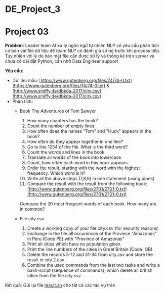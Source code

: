 # DE_Project_3

# Project 03

**Problem**: Leader team AI xử lý ngôn ngữ tự nhiên NLP có yêu cầu phân tích cơ bản vài file dữ liệu để team NLP có đánh giá sơ bộ trước khi process tiếp. Tuy nhiên với lý do bảo mật file cần được xử lý và thống kê trên server và chưa có cài đặt Python, cần nhờ Data Engineer support

**Yêu cầu**:

- Dữ liệu mẫu: [https://www.gutenberg.org/files/74/74-0.txt](https://www.gutenberg.org/files/74/74-0.txt) & [http://www.smiffy.de/dbkda-2017/city.csv](http://www.smiffy.de/dbkda-2017/city.csv)
- Phân tích:
    - Book The Adventures of Tom Sawyer
        1. How many chapters has the book?
        2. Count the number of empty lines
        3. How often does the names "Tom" and "Huck" appears in the book?
        4. How often do they appear together in one line?
        5. Go to line 1234 of the file. What is the third word?
        6. Count the words and lines in the book
        7. Translate all words of the book into lowercase
        8. Count, how often each word in this book appears
        9. Order the result, starting with the word with the highest frequency. Which word is it?
        10. Write all the above steps (7,8,9) in one statement (using pipes)
        11. Compare the result with the result from the following book: [http://www.gutenberg.org/files/2701/2701-0.txt](http://www.gutenberg.org/files/2701/2701-0.txt) 
        
        Compare the 20 most frequent words of each book. How many are in common?
        
    - File city.csv
        1. Create a working copy of your file city.csv (for security reasons)
        2. Exchange in the file all occurences of the Province "Amazonas" in Peru (Code PE)
        with "Province of Amazonas"
        3. Print all cities which have no population given.
        4. Print the line numbers of the cities in Great Britain (Code: GB)
        5. Delete the records 5-12 and 31-34 from city.csv and store the result in city.2.csv
        6. Combine the used commands from the last two tasks and write a bash-script
        (sequence of commands), which delete all british cities from the file city.csv

Kết quả: Gửi lại file [result.sh](http://result.sh) cho tất cả các tác vụ trên
